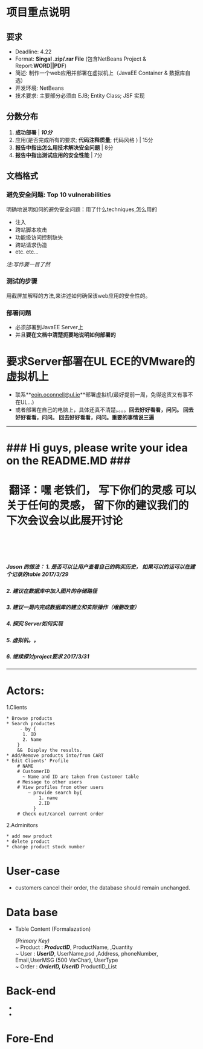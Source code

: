 # 项目重点说明
## 要求
- Deadline: 4.22
- Format: **Singal .zip/.rar File** (包含NetBeans Project & Report:<b>WORD||PDF</b>)
- 简述: 制作一个web应用并部署在虚拟机上（JavaEE Container & 数据库自选）
- 开发环境: NetBeans
- 技术要求: 主要部分必须由 EJB; Entity Class; JSF 实现

## 分数分布

1. **成功部署**						                           | ***10分***
2. 应用(是否完成所有的要求; **代码注释质量**; 代码风格 )  | 15分
3. **报告中指出怎么用技术解决安全问题**			            | 8分
4. **报告中指出测试应用的安全性能**			                | 7分


## 文档格式
### 避免安全问题: **Top 10 vulnerabilities**
明确地说明如何的避免安全问题：用了什么techniques,怎么用的
+ 注入
+ 跨站脚本攻击
+ 功能级访问控制缺失
+ 跨站请求伪造
+ etc. etc...

*注:写作要一目了然*

### 测试的步骤
用截屏加解释的方法,来讲述如何确保该web应用的安全性的。

### 部署问题
+ 必须部署到JavaEE Server上
+ 并且**要在文档中清楚扼要地说明如何部署的**

# 要求Server部署在UL ECE的VMware的虚拟机上
- 联系**<http>eoin.oconnell@ul.ie</http>**部署虚拟机(最好提前一周，免得这货又有事不在UL...)
- 或者部署在自己的电脑上，具体还真不清楚。。。。**回去好好看看，问问。 回去好好看看，问问。 回去好好看看，问问。重要的事情说三遍**





<hr/>
<h1>### Hi guys, please write your idea on the README.MD ###<h1/>
<h1> 翻译：嘿 老铁们， 写下你们的灵感 可以关于任何的灵感， 留下你的建议我们的下次会议会以此展开讨论<h1/><br/>
<h5>Jason 的想法： 1. 是否可以让用户查看自己的购买历史， 如果可以的话可以在建个记录的table 2017/3/29<h5/>
<h5>2. 建议在数据库中加入图片的存储路径<h5/>
<h5>3. 建议一周内完成数据库的建立和实际操作（增删改查）<h5/>
<h5>4. 探究 Server如何实现<h5/>
<h5>5. 虚拟机。。<h5/>
<h5>6. 继续探讨project要求 2017/3/31<h5/>
<hr/>

# Actors:

  1.Clients
    
    * Browse products
    * Search productes 
         - by {
          1. ID 
          2. Name
        }   
        &&  Display the results.
    * Add/Remove products into/from CART
    * Edit Clients' Profile
        # NAME
        # CustomerID        
          ~ Name and ID are taken from Customer table
        # Message to other users
        # View profiles from other users 
            – provide search by{
                1. name 
                2.ID
              }
        # Check out/cancel current order
        
        
        
  2.Adminitors

    * add new product
    * delete product
    * change product stock number



# User-case 

* customers cancel their order, the database should remain unchanged.



# Data base

  * Table Content (Formalazation)
    <br/>
  
    <i>(Primary Key)</i><br/>
    ~ Product :   <i><b>ProductID</b></i>,  ProductName, ,Quantity<br/>
    ~ User    :   <i><b>UserID</b></i>, UserName,psd ,Address, phoneNumber, Email,UserMSG (500 VarChar), UserType<br/>
    ~ Order   :   <i><b>OrderID,  UserID</b></i> ProductID_List<br/>
  
  
# Back-end
  * 
  * 
  
# Fore-End
  
